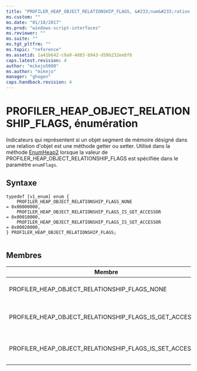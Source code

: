```yaml
---
title: "PROFILER_HEAP_OBJECT_RELATIONSHIP_FLAGS, &#233;num&#233;ration | Microsoft Docs"
ms.custom: ""
ms.date: "01/18/2017"
ms.prod: "windows-script-interfaces"
ms.reviewer: ""
ms.suite: ""
ms.tgt_pltfrm: ""
ms.topic: "reference"
ms.assetid: 1a41b642-c9a9-4d83-b943-d59b232eebf6
caps.latest.revision: 4
author: "mikejo5000"
ms.author: "mikejo"
manager: "ghogen"
caps.handback.revision: 4
---
```

# PROFILER_HEAP_OBJECT_RELATIONSHIP_FLAGS, &#233;num&#233;ration
Indicateurs qui représentent si un objet segment de mémoire désigné dans une relation d'objet est une méthode getter ou setter.  Utilisé dans la méthode [EnumHeap2](../../winscript/reference/iactivescriptprofilercontrol5-enumheap2-method.md) lorsque la valeur de PROFILER\_HEAP\_OBJECT\_RELATIONSHIP\_FLAGS est spécifiée dans le paramètre `enumFlags`.  
  
## Syntaxe  
  
```  
typedef [v1_enum] enum {  
    PROFILER_HEAP_OBJECT_RELATIONSHIP_FLAGS_NONE                      = 0x00000000,  
    PROFILER_HEAP_OBJECT_RELATIONSHIP_FLAGS_IS_GET_ACCESSOR           = 0x00010000,  
    PROFILER_HEAP_OBJECT_RELATIONSHIP_FLAGS_IS_SET_ACCESSOR           = 0x00020000,  
} PROFILER_HEAP_OBJECT_RELATIONSHIP_FLAGS;  
  
```  
  
## Membres  
  
|Membre|Valeur|Description|  
|------------|------------|-----------------|  
|PROFILER\_HEAP\_OBJECT\_RELATIONSHIP\_FLAGS\_NONE|0x00000000|Cet objet segment de mémoire désigné dans une relation entre objets n'est pas reconnu comme méthode d'accesseur Get ou d'accesseur Set.|  
|PROFILER\_HEAP\_OBJECT\_RELATIONSHIP\_FLAGS\_IS\_GET\_ACCESSOR|0x00010000|L'objet de tas ciblé dans une relation entre objets est une méthode d'accesseur Get.  Ces informations sont stockées dans la réalisation de 2 octets \(16 bits\) du champ d'[PROFILER\_HEAP\_OBJECT\_RELATIONSHIP.relationshipInfo](../../winscript/reference/profiler-heap-object-relationship-structure.md).|  
|PROFILER\_HEAP\_OBJECT\_RELATIONSHIP\_FLAGS\_IS\_SET\_ACCESSOR|0x00020000|L'objet de tas ciblé dans une relation entre objets est une méthode setter.  Ces informations sont stockées dans la réalisation de 2 octets \(16 bits\) du champ `PROFILER_HEAP_OBJECT_RELATIONSHIP.relationshipInfo`.|